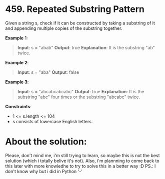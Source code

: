 # 459. Repeated Substring Pattern

Given a string s, check if it can be constructed by taking a substring of it and appending multiple copies of the substring together. 

__Example__ 1:
> __Input__: s = "abab"
> __Output__: true
> __Explanation__: It is the substring "ab" twice.

__Example 2__:
> __Input__: s = "aba"
> __Output__: false

__Example 3__:
> __Input__: s = "abcabcabcabc"
> __Output__: true
> __Explanation__: It is the substring "abc" four times or the substring "abcabc" twice.

 

__Constraints__:
- 1 <= s.length <= 104
- s consists of lowercase English letters.



# About the solution: 
Please, don't mind me, i'm still trying to learn, so maybe this is not the best solution (which i totally belive it's not). Also, i'm plannning to come back to this later with more knowledhe to try to solve this in a better way :D
PS.: I don't know why but i did in Python '-'